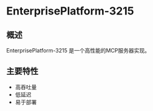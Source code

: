 # EnterprisePlatform-3215

## 概述

EnterprisePlatform-3215 是一个高性能的MCP服务器实现。

## 主要特性

- 高吞吐量
- 低延迟
- 易于部署
